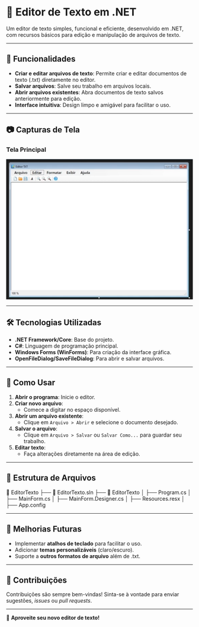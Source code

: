 # 📝 Editor de Texto em .NET

Um editor de texto simples, funcional e eficiente, desenvolvido em .NET, com recursos básicos para edição e manipulação de arquivos de texto.

---

## 🚀 Funcionalidades

- **Criar e editar arquivos de texto**: Permite criar e editar documentos de texto (.txt) diretamente no editor.
- **Salvar arquivos**: Salve seu trabalho em arquivos locais.
- **Abrir arquivos existentes**: Abra documentos de texto salvos anteriormente para edição.
- **Interface intuitiva**: Design limpo e amigável para facilitar o uso.

---

## 📷 Capturas de Tela

### Tela Principal
<div align="center">
    <img src="https://github.com/Jonemanuel/Editor-de-Texto/blob/master/readme/Captura%20de%20tela%20de%202024-11-19%2023-55-27.png?raw=true" alt="Tela Principal" width="600">
</div>


---

## 🛠️ Tecnologias Utilizadas

- **.NET Framework/Core**: Base do projeto.
- **C#**: Linguagem de programação principal.
- **Windows Forms (WinForms)**: Para criação da interface gráfica.
- **OpenFileDialog/SaveFileDialog**: Para abrir e salvar arquivos.

---

## 📄 Como Usar

1. **Abrir o programa**: Inicie o editor.
2. **Criar novo arquivo**:
   - Comece a digitar no espaço disponível.
3. **Abrir um arquivo existente**:
   - Clique em `Arquivo > Abrir` e selecione o documento desejado.
4. **Salvar o arquivo**:
   - Clique em `Arquivo > Salvar` ou `Salvar Como...` para guardar seu trabalho.
5. **Editar texto**:
   - Faça alterações diretamente na área de edição.

---

## 📂 Estrutura de Arquivos
📁 EditorTexto ├── 📄 EditorTexto.sln ├── 📂 EditorTexto │ ├── Program.cs │ ├── MainForm.cs │ ├── MainForm.Designer.cs │ ├── Resources.resx │ ├── App.config


---

## 🚧 Melhorias Futuras

- Implementar **atalhos de teclado** para facilitar o uso.
- Adicionar **temas personalizáveis** (claro/escuro).
- Suporte a **outros formatos de arquivo** além de .txt.

---

## 🤝 Contribuições

Contribuições são sempre bem-vindas! Sinta-se à vontade para enviar sugestões, *issues* ou *pull requests*.

---

🎉 **Aproveite seu novo editor de texto!**
